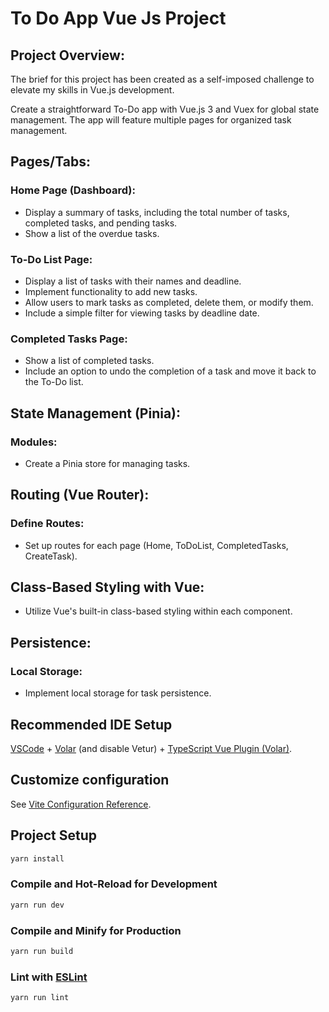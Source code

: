 # To Do App Vue Js Project

## Project Overview:

The brief for this project has been created as a self-imposed challenge to elevate my skills in Vue.js development.

Create a straightforward To-Do app with Vue.js 3 and Vuex for global state management. The app will feature multiple pages for organized task management.

## Pages/Tabs:

### Home Page (Dashboard):

- Display a summary of tasks, including the total number of tasks, completed tasks, and pending tasks.
- Show a list of the overdue tasks.

### To-Do List Page:

- Display a list of tasks with their names and deadline.
- Implement functionality to add new tasks.
- Allow users to mark tasks as completed, delete them, or modify them.
- Include a simple filter for viewing tasks by deadline date.

### Completed Tasks Page:

- Show a list of completed tasks.
- Include an option to undo the completion of a task and move it back to the To-Do list.

## State Management (Pinia):

### Modules:

- Create a Pinia store for managing tasks.

## Routing (Vue Router):

### Define Routes:

- Set up routes for each page (Home, ToDoList, CompletedTasks, CreateTask).

## Class-Based Styling with Vue:

- Utilize Vue's built-in class-based styling within each component.

## Persistence:

### Local Storage:

- Implement local storage for task persistence.

## Recommended IDE Setup

[VSCode](https://code.visualstudio.com/) + [Volar](https://marketplace.visualstudio.com/items?itemName=Vue.volar) (and disable Vetur) + [TypeScript Vue Plugin (Volar)](https://marketplace.visualstudio.com/items?itemName=Vue.vscode-typescript-vue-plugin).

## Customize configuration

See [Vite Configuration Reference](https://vitejs.dev/config/).

## Project Setup

```sh
yarn install
```

### Compile and Hot-Reload for Development

```sh
yarn run dev
```

### Compile and Minify for Production

```sh
yarn run build
```

### Lint with [ESLint](https://eslint.org/)

```sh
yarn run lint
```
